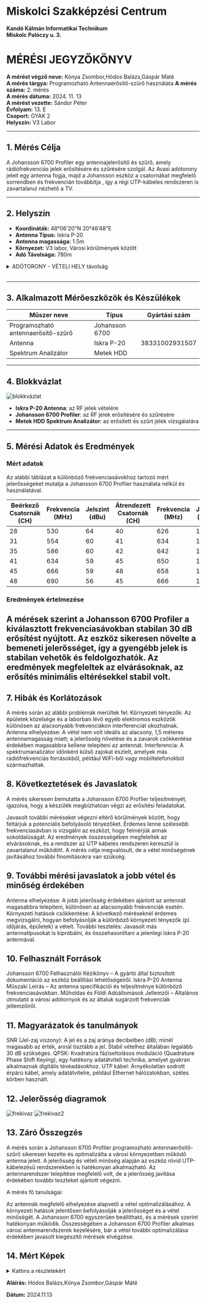 # Miskolci Szakképzési Centrum  
**Kandó Kálmán Informatikai Technikum**  
**Miskolc Palóczy u. 3.**

# MÉRÉSI JEGYZŐKÖNYV

**A mérést végző neve:** Kónya Zsombor,Hódos Balázs,Gáspár Máté  
**A mérés tárgya:** Programozható Antennaerősítő-szűrő használata 
**A mérés száma:** 2. mérés  
**A mérés dátuma:** 2024. 11. 13  
**A mérést vezette:** Sándor Péter  
**Évfolyam:** 13. E  
**Csoport:** GYAK 2  
**Helyszín:** V3 Labor 

---

## 1. Mérés Célja

A Johansson 6700 Profiler egy antennajelerősítő és szűrő, amely rádiófrekvenciás jelek erősítésére és szűrésére szolgál.
 Az Avasi adótorony jeleit egy antenna fogja, majd a Johansson eszköz a csatornákat megfelelő sorrendben és frekvencián továbbítja
 , így a régi UTP-kábeles rendszeren is zavartalanul nézhető a TV.
 
---

## 2. Helyszín

- **Koordináták:** 48°06’20”N 20°46’48”E  
- **Antenna Típus:** Iskra P-20  
- **Antenna magassága:** 1.5m  
- **Környezet:** V3 labor, Városi körülmények között  
- **Adó Távolsága:** 780m  
<details>   
  <summary> ADÓTORONY - VÉTELI HELY távolság </summary>
  
  <img src="https://github.com/hodosb/6700-as-meres/blob/main/map.png" alt="adotorony" />
  
</details>

<br>


---

## 3. Alkalmazott Mérőeszközök és Készülékek

| Műszer neve                         | Típus           | Gyártási szám         |
| ----------------------------------- | ---------       | -------------------   |
| Programozható antennaerősítő-szűrő  | Johansson 6700  |                       |
| Antenna                             | Iskra P-20      | 38331002931507        |
| Spektrum Analizátor                 | Metek  HDD      |                       |

---
## 4. Blokkvázlat

<img src="https://github.com/hodosb/6700-as-meres/blob/main/blokk.png" alt="blokkvázlat" />

- **Iskra P-20 Antenna**: az RF jelek vételére
- **Johansson 6700 Profiler**: az RF jelek erősítésére és szűrésére
- **Metek HDD Spektrum Analizátor**: az erősített és szűrt jelek vizsgálatára

---
## 5. Mérési Adatok és Eredmények

### Mért adatok

Az alábbi táblázat a különböző frekvenciasávokhoz tartozó mért jelerősségeket mutatja a Johansson 6700 Profiler használata nélkül és használatával.

| Beérkező Csatornák (CH) | Frekvencia (MHz) | Jelszint (dBu) | Átrendezett Csatornák (CH) |  Frekvencia (MHz) | Jelszint (dBuV) |
|---------------|------------------|----------------|--------------------------|----------------------------|----------------------------|
| 28            | 530              | 64             | 40                       | 626                        | 100.8                      |
| 31            | 554              | 60             | 41                       | 634                        | 100.9                      |
| 35            | 586              | 60             | 42                       | 642                        | 100.8                      |
| 41            | 634              | 59             | 45                       | 650                        | 100.8                      |
| 45            | 666              | 59             | 48                       | 658                        | 100.6                      |
| 48            | 690              | 56             | 45                       | 666                        | 100.4                      |
### Eredmények értelmezése
A mérések szerint a Johansson 6700 Profiler a kiválasztott frekvenciasávokban stabilan 30 dB erősítést nyújtott. Az eszköz sikeresen növelte a bemeneti jelerősséget, így a gyengébb jelek is stabilan vehetők és feldolgozhatók. Az eredmények megfeleltek az elvárásoknak, az erősítés minimális eltérésekkel stabil volt.
---
## 7. Hibák és Korlátozások
A mérés során az alábbi problémák merültek fel:
Környezeti tényezők: Az épületek közelsége és a laborban lévő egyéb elektromos eszközök különösen az alacsonyabb frekvenciákon interferenciát okozhatnak.
Antenna elhelyezése: A vétel nem volt ideális az alacsony, 1,5 méteres antennamagasság miatt; a jelerősség növelése és a zavarok csökkentése érdekében magasabbra kellene telepíteni az antennát.
Interferencia: A spektrumanalizátor időnként külső zajokat észlelt, amelyek más rádiófrekvenciás forrásokból, például WiFi-ből vagy mobiltelefonokból származhattak.
## 8. Következtetések és Javaslatok
A mérés sikeresen bemutatta a Johansson 6700 Profiler teljesítményét, igazolva, hogy a készülék megbízhatóan végzi az erősítési feladatokat.

Javasolt további méréseket végezni eltérő körülmények között, hogy feltárjuk a potenciális befolyásoló tényezőket.
Érdemes lenne szélesebb frekvenciasávban is vizsgálni az eszközt, hogy felmérjük annak sokoldalúságát.
Az eredmények összességében megfeleltek az elvárásoknak, és a rendszer az UTP kábeles rendszeren keresztül is zavartalanul működött.
A mérés célja megvalósult, de a vétel minőségének javításához további finomításokra van szükség.
## 9. További mérési javaslatok a jobb vétel és minőség érdekében
Antenna elhelyezése: A jobb jelerősség érdekében ajánlott az antennát magasabbra telepíteni, különösen az alacsonyabb frekvenciák esetén.
Környezeti hatások csökkentése: A következő méréseknél érdemes megvizsgálni, hogyan befolyásolják a különböző környezeti tényezők (pl. időjárás, épületek) a vételt.
További tesztelés: Javasolt más antennatípusokat is kipróbálni, és összehasonlítani a jelenlegi Iskra P-20 antennával.
## 10. Felhasznált Források
Johansson 6700 Felhasználói Kézikönyv – A gyártó által biztosított dokumentáció az eszköz beállítási lehetőségeiről.
Iskra P-20 Antenna Műszaki Leírás – Az antenna specifikációi és teljesítménye különböző frekvenciasávokban.
Műholdas és Földi Adóállomások Jellemzői – Általános útmutató a városi adótornyok és az általuk sugárzott frekvenciák jellemzőiről.
## 11. Magyarázatok és tanulmányok
SNR (Jel-zaj viszony): A jel és a zaj aránya decibelben (dB); minél magasabb az érték, annál tisztább a jel. Stabil vételhez általában legalább 30 dB szükséges.
QPSK: Kvadratúra fáziseltolásos moduláció (Quadrature Phase Shift Keying), egy hatékony adatátviteli technika, amelyet gyakran alkalmaznak digitális tévéadásokhoz.
UTP kábel: Árnyékolatlan sodrott érpárú kábel, amely adatátvitelre, például Ethernet hálózatokban, széles körben használt.
## 12. Jelerősség diagramok
<img src="https://github.com/hodosb/6700-as-meres/blob/main/1_freki_dbuv.jfif" alt="frekivaz" />
<img src="https://github.com/hodosb/6700-as-meres/blob/main/2_freki_dbuv.jfif" alt="frekivaz2" />

## 13. Záró Összegzés
A mérés során a Johansson 6700 Profiler programozható antennaerősítő-szűrő sikeresen kezelte és optimalizálta a városi környezetben működő antenna jeleit. A jelerősség és vételi minőség alapján az eszköz rövid UTP-kábelezésű rendszerekben is hatékonyan alkalmazható. Az antennarendszer telepítése megfelelő volt, de a jelerősség javítása érdekében további teszteket ajánlott végezni.

A mérés fő tanulságai:

Az antennák megfelelő elhelyezése alapvető a vétel optimalizálásához.
A környezeti hatások jelentősen befolyásolják a jelerősséget és a vétel minőségét.
A Johansson 6700 egyszerűen beállítható, és a mérések szerint hatékonyan működik.
Összességében a Johansson 6700 Profiler alkalmas városi antennarendszerek kezelésére, bár a vétel további optimalizálása érdekében javasolt kiegészítő mérések elvégzése.

## 14. Mért Képek

<details>
<summary>Kattins a részletekért</summary>

<br>

<img src="https://github.com/hodosb/6700-as-meres/blob/main/01.bmp"/>

<br>

<img src="https://github.com/hodosb/6700-as-meres/blob/main/02.bmp"/>

<br>

<img src="https://github.com/hodosb/6700-as-meres/blob/main/03.bmp"/>

<br>

<img src="https://github.com/hodosb/6700-as-meres/blob/main/04.bmp"/>

<br>

<img src="https://github.com/hodosb/6700-as-meres/blob/main/05.bmp"/>

<br>

<img src="https://github.com/hodosb/6700-as-meres/blob/main/06.bmp"/>

<br>

<img src="https://github.com/hodosb/6700-as-meres/blob/main/its_snapshot_0050.bmp"/>

<br>

<img src="https://github.com/hodosb/6700-as-meres/blob/main/its_snapshot_0049.bmp"/>

<br>

<img src="https://github.com/hodosb/6700-as-meres/blob/main/its_snapshot_0048.bmp"/>

<br>


</details>

**Aláírás:** Hódos Balázs,Kónya Zsombor,Gáspár Máté

**Dátum:** 2024.11.13






